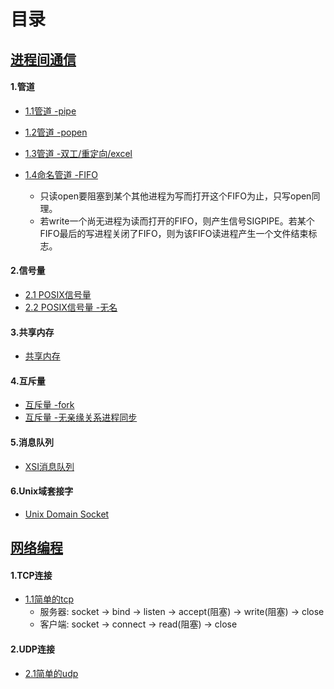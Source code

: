 # 目录

## [进程间通信](./ipc)

#### 1.管道

- [1.1管道 -pipe](./ipc/pipe-demo1)

- [1.2管道 -popen](./ipc/pipe-demo2)

- [1.3管道 -双工/重定向/excel](./ipc/pipe-demo3)
- [1.4命名管道 -FIFO](./ipc/fifo-demo1)
  - 只读open要阻塞到某个其他进程为写而打开这个FIFO为止，只写open同理。
  - 若write一个尚无进程为读而打开的FIFO，则产生信号SIGPIPE。若某个FIFO最后的写进程关闭了FIFO，则为该FIFO读进程产生一个文件结束标志。

#### 2.信号量

- [2.1 POSIX信号量](./ipc/samephore-demo1)
- [2.2 POSIX信号量 -无名](./ipc/samephore-demo2)

#### 3.共享内存

- [共享内存](./ipc/shared-memory-demo1)

#### 4.互斥量

- [互斥量 -fork](./ipc/mutex-demo1)
- [互斥量 -无亲缘关系进程同步](./ipc/mutex-demo2)

#### 5.消息队列
- [XSI消息队列](./ipc/msgq)

#### 6.Unix域套接字

- [Unix Domain Socket](./ipc/unix-socket)

## [网络编程](./net)
#### 1.TCP连接
- [1.1简单的tcp](./net/tcp_hello_demo)
  - 服务器: socket -> bind -> listen -> accept(阻塞) -> write(阻塞) -> close
  - 客户端: socket -> connect -> read(阻塞) -> close

#### 2.UDP连接
- [2.1简单的udp](./net/udp_hello_demo)

